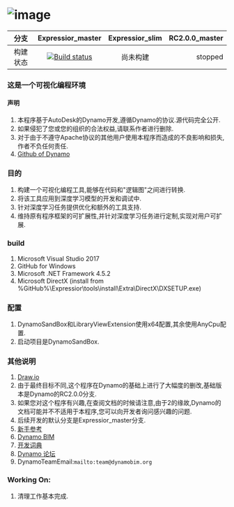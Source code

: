 ![image](https://github.com/AngelaViVi/Expressior/blob/Expressior_master/src/DynamoCoreWpf/UI/Images/StartPage/dynamo-logo.png) 
====================================

|分支|Expressior_master|Expressior_slim|RC2.0.0_master
|:--------:|:----------:|:-------------:|-------------:|
|构建状态|[![Build status](https://ci.appveyor.com/api/projects/status/ke5nv5l0d33w5tl2/branch/Expressior_master?svg=true)](https://ci.appveyor.com/project/AngelaViVi/expressior/branch/Expressior_master)| 尚未构建|stopped

### 这是一个可视化编程环境

#### 声明
1. 本程序基于AutoDesk的Dynamo开发,遵循Dynamo的协议.源代码完全公开.<br>
2. 如果侵犯了您或您的组织的合法权益,请联系作者进行删除.<br>
3. 对于由于不遵守Apache协议的其他用户使用本程序而造成的不良影响和损失,作者不负任何责任.<br>
4. [Github of Dynamo](https://github.com/DynamoDS/Dynamo)<br/>

### 目的
1. 构建一个可视化编程工具,能够在代码和"逻辑图"之间进行转换.<br>
2. 将该工具应用到深度学习模型的开发和调试中.<br>
3. 针对深度学习任务提供优化和额外的工具支持.<br>
4. 维持原有程序框架的可扩展性,并针对深度学习任务进行定制,实现对用户可扩展.<br>

### build
1. Microsoft Visual Studio 2017<br>
2. GitHub for Windows<br>
3. Microsoft .NET Framework 4.5.2<br>
4. Microsoft DirectX (install from %GitHub%\Expressior\tools\install\Extra\DirectX\DXSETUP.exe)<br>

### 配置
1. DynamoSandBox和LibraryViewExtension使用x64配置,其余使用AnyCpu配置.<br>
2. 启动项目是DynamoSandBox.<br>

### 其他说明
1. [Draw.io](https://www.draw.io/)<br>
2. 由于最终目标不同,这个程序在Dynamo的基础上进行了大幅度的删改,基础版本是Dynamo的RC2.0.0分支.<br>
3. 如果您对这个程序有兴趣,在查阅文档的时候请注意,由于2的缘故,Dynamo的文档可能并不不适用于本程序,您可以向开发者询问感兴趣的问题.<br>
4. 后续开发的默认分支是Expressior_master分支.<br>
5. [新手参考](http://primer.dynamobim.org/en/)<br>
6. [Dynamo BIM](http://dynamobim.org/)<br>
7. [开发词典](http://dictionary.dynamobim.com/#/)<br>
8. [Dynamo 论坛](https://forum.dynamobim.com/)<br>
9. DynamoTeamEmail:`mailto:team@dynamobim.org`<br>
### Working On:
1. 清理工作基本完成.<br>

